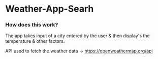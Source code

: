 # Weather-App-Searh
### How does this work?

The app takes input of a city entered by the user & then display's the temperature & other factors.

API used to fetch the weather data -> https://openweathermap.org/api
